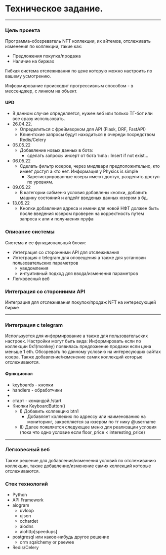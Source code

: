 # Техническое задание.
***
### Цель проекта
Программа-обозреватель NFT коллекции, их  айтемов, отслеживать изменения по коллекции,
такие как:
- Предложения покупка/продажа
- Наличие на биржах

Гибкая система отслеживания по цене которую можно настроить по вашему усмотрению.

Информирование происходит прогрессивным способом - в мессенджер, с линком на объект.

#### UPD

 - В данном случае определяется, нужен веб или только ТГ-бот или все сразу использовать.
 - 26.04.22.
   - Определиться с фреймворком для API (Flask, DRF, FastAPI)
   - Клиентские запросы будут находиться в очереди посредством Redis/Celery
 - 05.05.22
   - Добавление новых данных в бота:
     - сделать запросы инсерт от бота типа : Insert if not exist...
 - 06.05.22
   - Сделать фильтр юзеров, через мидлвари предположительно, кто имеет доступ а кто нет. Информация у Physics is simple
     - Зарегистрированные юзеры имеют доступ, разделить доступ по уровням.
 - 09.05.22
   - В категории сабменю условия добавлены кнопки, добавить машину состояний и апдейт введеных данных юзером в бд.
 - 13.05.22
   - Кнопки добавления адреса и имени для новой НФТ должен быть после введения юзером проверен на корректность путем запроса к апи и получаения пруфа
   

### Описание системы

Система и ее функциональный блоки:

- Интеграция со сторонними API для отслеживания
- Интеграция с telegram для оповещения а также для установки пользовательских параметров
  - уведомления
  - интуитивный подход для ввода/изменения параметров
- Легковесный веб

### Интеграция со сторонними API

Интеграция для отслеживания покупок/продаж NFT на интересующей бирже

***
### Интеграция с telegram

Используется для информирование а также для пользовательских настроек.
Настройки могут быть вида: Информировать если по коллекции 0x1(monkey) появилась предложение продажи
если цена меньше 1 eth.
Обозревать по данному условию на интересующих сайтах юзера.
Также добавление/изменение самих коллекций которые отслеживаются.
#### Функционал
- keyboards - кнопки
- handlers - обработчики
- 
- старт - командой /start
- Кнопки KeyboardButton()
  - I) Добавить коллекцию btn1
    - Добавляет коллекию по адрессу или наименованию на мониторинг, закрепляется за юзером по тг нику @username
  - II) Далее появляется следующее меню для реализации условия (пока что одно условие если floor_price < interesting_price)
***
### Легковесный веб
Также решение для добавления/изменения условий по отслеживанию коллекции,
также добавление/изменение самих коллекций которые отслеживаются.


### Стек технологий

- Python
- API Framework
- aiogram
  - uvloop
  - ujson
  - cchardet
  - aiodns
  - aiohttp[speedups]
- postgresql или какое-нибудь другое решение
  - orm sqalchemy or peewee
- Redis/Celery

